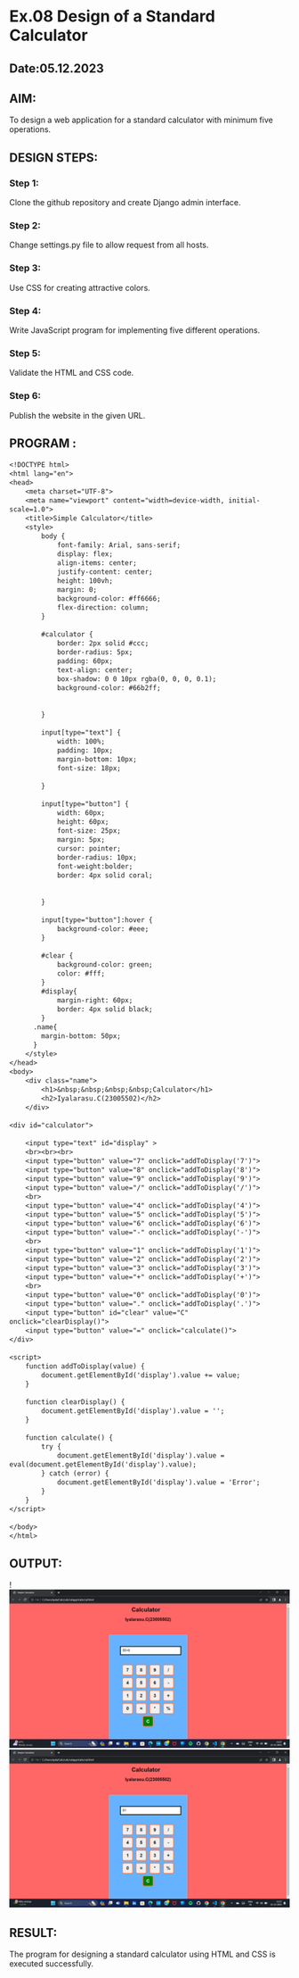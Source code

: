 # Ex.08 Design of a Standard Calculator
## Date:05.12.2023

## AIM:
To design a web application for a standard calculator with minimum five operations.

## DESIGN STEPS:

### Step 1:
Clone the github repository and create Django admin interface.

### Step 2:
Change settings.py file to allow request from all hosts.

### Step 3:
Use CSS for creating attractive colors.

### Step 4:
Write JavaScript program for implementing five different operations.

### Step 5:
Validate the HTML and CSS code.

### Step 6:
Publish the website in the given URL.

## PROGRAM :
```
<!DOCTYPE html>
<html lang="en">
<head>
    <meta charset="UTF-8">
    <meta name="viewport" content="width=device-width, initial-scale=1.0">
    <title>Simple Calculator</title>
    <style>
        body {
            font-family: Arial, sans-serif;
            display: flex;
            align-items: center;
            justify-content: center;
            height: 100vh;
            margin: 0;
            background-color: #ff6666;
            flex-direction: column;
        }

        #calculator {
            border: 2px solid #ccc;
            border-radius: 5px;
            padding: 60px;
            text-align: center;
            box-shadow: 0 0 10px rgba(0, 0, 0, 0.1);
            background-color: #66b2ff;


        }

        input[type="text"] {
            width: 100%;
            padding: 10px;
            margin-bottom: 10px;
            font-size: 18px;
           
        }

        input[type="button"] {
            width: 60px;
            height: 60px;
            font-size: 25px;
            margin: 5px;
            cursor: pointer;
            border-radius: 10px;
            font-weight:bolder;
            border: 4px solid coral;
            

        }

        input[type="button"]:hover {
            background-color: #eee;
        }

        #clear {
            background-color: green;
            color: #fff;
        }
        #display{
            margin-right: 60px;
            border: 4px solid black;
        }
      .name{
        margin-bottom: 50px;
      }
    </style>
</head>
<body>
    <div class="name">
        <h1>&nbsp;&nbsp;&nbsp;&nbsp;Calculator</h1>
        <h2>Iyalarasu.C(23005502)</h2>
    </div>

<div id="calculator">
   
    <input type="text" id="display" >
    <br><br><br>
    <input type="button" value="7" onclick="addToDisplay('7')">
    <input type="button" value="8" onclick="addToDisplay('8')">
    <input type="button" value="9" onclick="addToDisplay('9')">
    <input type="button" value="/" onclick="addToDisplay('/')">
    <br>
    <input type="button" value="4" onclick="addToDisplay('4')">
    <input type="button" value="5" onclick="addToDisplay('5')">
    <input type="button" value="6" onclick="addToDisplay('6')">
    <input type="button" value="-" onclick="addToDisplay('-')">
    <br>
    <input type="button" value="1" onclick="addToDisplay('1')">
    <input type="button" value="2" onclick="addToDisplay('2')">
    <input type="button" value="3" onclick="addToDisplay('3')">
    <input type="button" value="+" onclick="addToDisplay('+')">
    <br>
    <input type="button" value="0" onclick="addToDisplay('0')">
    <input type="button" value="." onclick="addToDisplay('.')">
    <input type="button" id="clear" value="C" onclick="clearDisplay()">
    <input type="button" value="=" onclick="calculate()">
</div>

<script>
    function addToDisplay(value) {
        document.getElementById('display').value += value;
    }

    function clearDisplay() {
        document.getElementById('display').value = '';
    }

    function calculate() {
        try {
            document.getElementById('display').value = eval(document.getElementById('display').value);
        } catch (error) {
            document.getElementById('display').value = 'Error';
        }
    }
</script>

</body>
</html>
```

## OUTPUT:
!![Alt text](<Screenshot (58).png>)
![Alt text](<Screenshot (59).png>)
## RESULT:
The program for designing a standard calculator using HTML and CSS is executed successfully.
